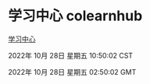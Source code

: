 # 学习中心 colearnhub
[学习中心](http://59.174.11.182:56308/colearnhub/)

2022年 10月 28日 星期五 10:50:02 CST

2022年 10月 28日 星期五 02:50:02 GMT
